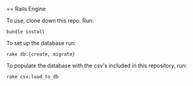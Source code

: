 == Rails Engine

To use, clone down this repo. Run: 

`bundle install` 

To set up the database run:

`rake db:{create, migrate}`

To populate the database with the csv's included in this repository, run:

`rake csv:load_to_db`

